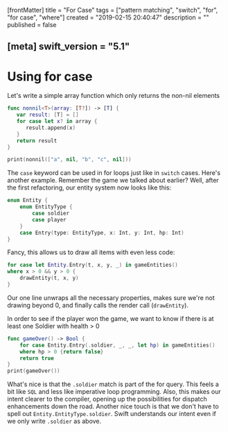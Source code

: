 [frontMatter]
title = "For Case"
tags = ["pattern matching", "switch", "for", "for case", "where"]
created = "2019-02-15 20:40:47"
description = ""
published = false

[meta]
swift_version = "5.1"
---

# Using **for case**

Let\'s write a simple array function which only returns the non-nil elements

``` Swift
func nonnil<T>(array: [T?]) -> [T] {
   var result: [T] = []
   for case let x? in array {
      result.append(x)
   }
   return result
}

print(nonnil(["a", nil, "b", "c", nil]))
```

The `case` keyword can be used in for loops just like in `switch` cases.
Here\'s another example. Remember the game we talked about earlier?
Well, after the first refactoring, our entity system now looks like
this:

``` Swift
enum Entity {
    enum EntityType {
        case soldier
        case player
    }
    case Entry(type: EntityType, x: Int, y: Int, hp: Int)
}
```

Fancy, this allows us to draw all items with even less code:

``` Swift
for case let Entity.Entry(t, x, y, _) in gameEntities()
where x > 0 && y > 0 {
    drawEntity(t, x, y)
}
```

Our one line unwraps all the necessary properties, makes sure we\'re not
drawing beyond 0, and finally calls the render call (`drawEntity`).

In order to see if the player won the game, we want to know if there is
at least one Soldier with health \> 0

``` Swift
func gameOver() -> Bool {
    for case Entity.Entry(.soldier, _, _, let hp) in gameEntities() 
    where hp > 0 {return false}
    return true
}
print(gameOver())
```

What\'s nice is that the `.soldier` match is part of the for query. This
feels a bit like `SQL` and less like imperative loop programming. Also,
this makes our intent clearer to the compiler, opening up the
possibilities for dispatch enhancements down the road. Another nice
touch is that we don\'t have to spell out `Entity.EntityType.soldier`.
Swift understands our intent even if we only write `.soldier` as above.
